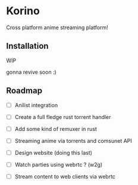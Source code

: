 # Korino

Cross platform anime streaming platform!

## Installation

WIP

gonna revive soon :)

## Roadmap

- [ ] Anilist integration
- [ ] Create a full fledge rust torrent handler
- [ ] Add some kind of remuxer in rust
- [ ] Streaming anime via torrents and comsunet API
- [ ] Design website (doing this last)
- [ ] Watch parties using webrtc ? (w2g)
- [ ] Stream content to web clients via webrtc
      
